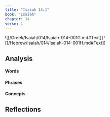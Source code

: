 ```yaml
---
title: "Isaiah 14:1"
book: "Isaiah"
chapter: 14
verse: 1
---
```

![[/Greek/Isaiah/014/Isaiah-014-001G.md#Text]]
![[/Hebrew/Isaiah/014/Isaiah-014-001H.md#Text]]

## Analysis

#### Words

#### Phrases

#### Concepts

## Reflections
